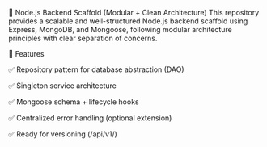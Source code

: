 🧱 Node.js Backend Scaffold (Modular + Clean Architecture)
This repository provides a scalable and well-structured Node.js backend scaffold using Express, MongoDB, and Mongoose, following modular architecture principles with clear separation of concerns.

🚀 Features

✅ Repository pattern for database abstraction (DAO)

✅ Singleton service architecture

✅ Mongoose schema + lifecycle hooks 

✅ Centralized error handling (optional extension)

✅ Ready for versioning (/api/v1/)


